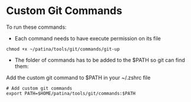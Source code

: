 # Custom Git Commands

To run these commands:
- Each command needs to have execute permission on its file
```
chmod +x ~/patina/tools/git/commands/git-up
```
- The folder of commands has to be added to the $PATH so git can find them:

Add the custom git command to $PATH in your ~/.zshrc file
```
# Add custom git commands
export PATH=$HOME/patina/tools/git/commands:$PATH
```
